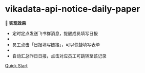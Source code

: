 # vikadata-api-notice-daily-paper

**🌟 实现效果**

- 定时定点发送飞书群消息，提醒成员填写日报
-
- 员工点击「日报填写链接」，可以快捷填写表单
- 
- 自动汇总昨日日报，点击对应员工可跳转至该记录

[Quick Start](https://bbs.vika.cn/article/138)
